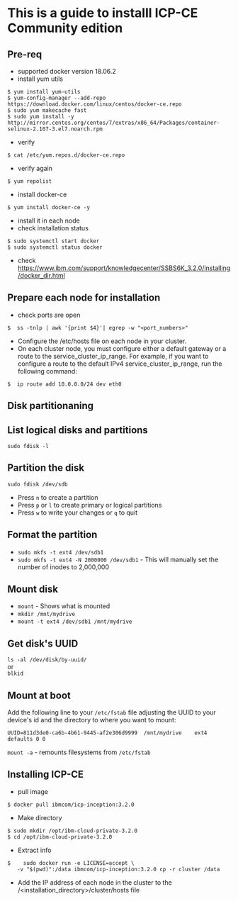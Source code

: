 # This is a guide to installl ICP-CE Community edition 

## Pre-req
- supported docker version 18.06.2
- install yum utils
```
$ yum install yum-utils
$ yum-config-manager --add-repo https://download.docker.com/linux/centos/docker-ce.repo
$ sudo yum makecache fast
$ sudo yum install -y http://mirror.centos.org/centos/7/extras/x86_64/Packages/container-selinux-2.107-3.el7.noarch.rpm
```
- verify 
```
$ cat /etc/yum.repos.d/docker-ce.repo
```
- verify again
```
$ yum repolist
```
- install docker-ce
```
$ yum install docker-ce -y
```
- install it in each node
-  check installation status
```
$ sudo systemctl start docker
$ sudo systemctl status docker
```
- check https://www.ibm.com/support/knowledgecenter/SSBS6K_3.2.0/installing/docker_dir.html

## Prepare each node for installation

- check ports are open
```
$  ss -tnlp | awk '{print $4}'| egrep -w "<port_numbers>"
```

- Configure the /etc/hosts file on each node in your cluster.
- On each cluster node, you must configure either a default gateway or a route to the service_cluster_ip_range.
For example, if you want to configure a route to the default IPv4 service_cluster_ip_range, run the following command:
```
$  ip route add 10.0.0.0/24 dev eth0
```


## Disk partitionaning 

## List logical disks and partitions
`sudo fdisk -l`

## Partition the disk
`sudo fdisk /dev/sdb`

* Press `n` to create a partition
* Press `p` or `l` to create primary or logical partitions
* Press `w` to write your changes or `q` to quit

## Format the partition

* `sudo mkfs -t ext4 /dev/sdb1`
* `sudo mkfs -t ext4 -N 2000000 /dev/sdb1` - This will manually set the number of inodes to 2,000,000

## Mount disk
* `mount` - Shows what is mounted
* `mkdir /mnt/mydrive`
* `mount -t ext4 /dev/sdb1 /mnt/mydrive`

## Get disk's UUID
`ls -al /dev/disk/by-uuid/`  
or  
`blkid`

## Mount at boot

Add the following line to your `/etc/fstab` file adjusting the UUID to your device's id and the directory to where you want to mount:

`UUID=811d3de0-ca6b-4b61-9445-af2e306d9999	/mnt/mydrive	ext4	defaults 0 0`

`mount -a` - remounts filesystems from `/etc/fstab`

## Installing ICP-CE
- pull image
```
$ docker pull ibmcom/icp-inception:3.2.0
```
- Make directory
```
$ sudo mkdir /opt/ibm-cloud-private-3.2.0
$ cd /opt/ibm-cloud-private-3.2.0
```
- Extract info
```
$    sudo docker run -e LICENSE=accept \
   -v "$(pwd)":/data ibmcom/icp-inception:3.2.0 cp -r cluster /data
```
- Add the IP address of each node in the cluster to the /<installation_directory>/cluster/hosts file
